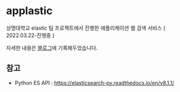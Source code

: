# applastic 
상명대학교 elastic 팀 프로젝트에서 진행한 애플리케이션 웹 검색 서비스 ( 2022.03.22-진행중 ) <br>

자세한 내용은 [블로그](https://ssbinn.github.io/)에 기록해두었습니다.


## 참고
- Python ES API : https://elasticsearch-py.readthedocs.io/en/v8.1.1/
